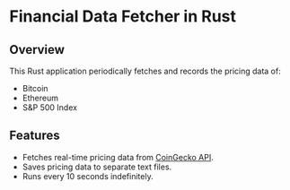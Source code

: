 # Financial Data Fetcher in Rust

## Overview
This Rust application periodically fetches and records the pricing data of:
- Bitcoin
- Ethereum
- S&P 500 Index

## Features
- Fetches real-time pricing data from [CoinGecko API](https://www.coingecko.com/).
- Saves pricing data to separate text files.
- Runs every 10 seconds indefinitely.